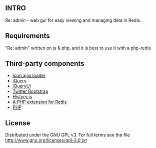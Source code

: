 ## INTRO

Re: admin - web gui for easy viewing and managing data in Redis.

## Requirements

"Re: admin" written on js & php, and it is best to use it with a php-redis

## Third-party components
 * [Icon ajax loader](http://www.loadinfo.net/)
 * [jQuery](http://jquery.com/)
 * [jQueryUI](http://jqueryui.com/)
 * [Twitter Bootstrap](http://twitter.github.com/bootstrap/)
 * [History.js](https://github.com/balupton/history.js)
 * [A PHP extension for Redis](https://github.com/nicolasff/phpredis)
 * [PHP](http://php.net/)

## License

Distributed under the GNU GPL v3. For full terms see the file http://www.gnu.org/licenses/gpl-3.0.txt
